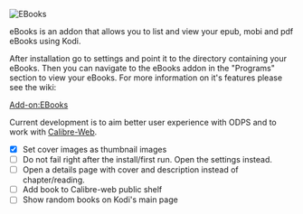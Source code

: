 ![EBooks](icon.png)

eBooks is an addon that allows you to list and view your epub, mobi and pdf eBooks using Kodi.

After installation go to settings and point it to the directory containing your eBooks. Then you can navigate to the eBooks addon in the "Programs" section to view your eBooks. For more information on it's features please see the wiki:

[Add-on:EBooks](https://github.com/robwebset/script.ebooks/wiki)

Current development is to aim better user experience with ODPS and to work with [Calibre-Web](https://github.com/janeczku/calibre-web).
- [x] Set cover images as thumbnail images
- [ ] Do not fail right after the install/first run. Open the settings instead.
- [ ] Open a details page with cover and description instead of chapter/reading.
- [ ] Add book to Calibre-web public shelf
- [ ] Show random books on Kodi's main page
